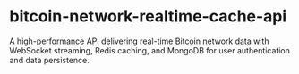 # bitcoin-network-realtime-cache-api
A high-performance API delivering real-time Bitcoin network data with WebSocket streaming, Redis caching, and MongoDB for user authentication and data persistence.
